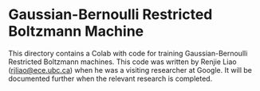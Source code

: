 # Gaussian-Bernoulli Restricted Boltzmann Machine

This directory contains a Colab with code for training Gaussian-Bernoulli Restricted Boltzmann machines. This code was written by Renjie Liao (rjliao@ece.ubc.ca) when he was a visiting researcher at Google. It will be documented further when the relevant research is completed.